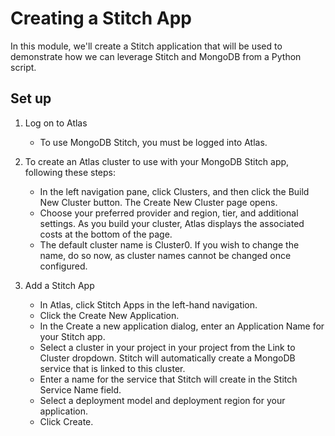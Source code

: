 # Creating a Stitch App

In this module, we'll create a Stitch application that will be used to demonstrate how we can leverage Stitch and MongoDB from a Python script.

## Set up

1. Log on to Atlas
    * To use MongoDB Stitch, you must be logged into Atlas.

1. To create an Atlas cluster to use with your MongoDB Stitch app, following these steps:

    * In the left navigation pane, click Clusters, and then click the Build New Cluster button. The Create New Cluster page opens.
    * Choose your preferred provider and region, tier, and additional settings. As you build your cluster, Atlas displays the associated costs at the bottom of the page.
    * The default cluster name is Cluster0. If you wish to change the name, do so now, as cluster names cannot be changed once configured.

1. Add a Stitch App

    * In Atlas, click Stitch Apps in the left-hand navigation.
    * Click the Create New Application.
    * In the Create a new application dialog, enter an Application Name for your Stitch app.
    * Select a cluster in your project in your project from the Link to Cluster dropdown. Stitch will automatically create a MongoDB service that is linked to this cluster.
    * Enter a name for the service that Stitch will create in the Stitch Service Name field.
    * Select a deployment model and deployment region for your application.
    * Click Create.